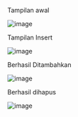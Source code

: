 Tampilan awal

![image](https://github.com/user-attachments/assets/f808b25e-1bea-44fe-9b28-a39f70a3b4e9)

Tampilan Insert

![image](https://github.com/user-attachments/assets/f1180fb9-feda-4d15-a0b9-f6424f44f6ad)

Berhasil Ditambahkan

![image](https://github.com/user-attachments/assets/2657bfa8-8ee0-4df9-b220-798dc031c637)

Berhasil dihapus

![image](https://github.com/user-attachments/assets/909e50a2-5132-4bfe-b342-9a209705a4c2)

